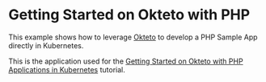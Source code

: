 # Getting Started on Okteto with PHP

This example shows how to leverage [Okteto](https://github.com/okteto/okteto) to develop a PHP Sample App directly in Kubernetes. 

This is the application used for the [Getting Started on Okteto with PHP Applications in Kubernetes](https://www.okteto.com/docs/samples/php/) tutorial.

